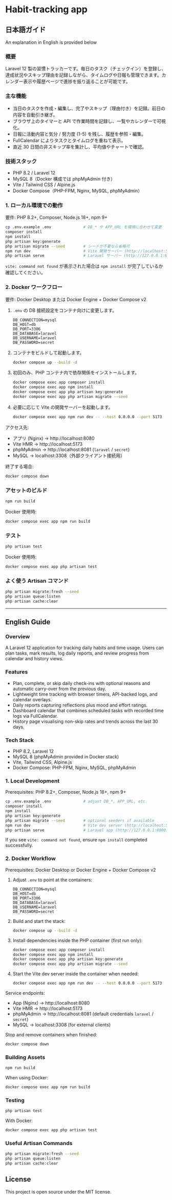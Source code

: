 # Habit-tracking app

## 日本語ガイド
An explanation in English is provided below
### 概要
Laravel 12 製の習慣トラッカーです。毎日のタスク（チェックイン）を登録し、達成状況やスキップ理由を記録しながら、タイムログや日報も管理できます。カレンダー表示や履歴ページで進捗を振り返ることが可能です。

### 主な機能
- 当日のタスクを作成・編集し、完了やスキップ（理由付き）を記録。前日の内容を自動引き継ぎ。
- ブラウザ上のタイマーと API で作業時間を記録し、一覧やカレンダーで可視化。
- 日報に活動内容と気分 / 努力度 (1-5) を残し、履歴を参照・編集。
- FullCalendar によりタスクとタイムログを重ねて表示。
- 直近 30 日間の非スキップ率を集計し、平均値やチャートで確認。

### 技術スタック
- PHP 8.2 / Laravel 12
- MySQL 8（Docker 構成では phpMyAdmin 付き）
- Vite / Tailwind CSS / Alpine.js
- Docker Compose（PHP-FPM, Nginx, MySQL, phpMyAdmin）

### 1. ローカル環境での動作
要件: PHP 8.2+, Composer, Node.js 18+, npm 9+

```bash
cp .env.example .env              # DB_* や APP_URL を環境に合わせて変更
composer install
npm install
php artisan key:generate
php artisan migrate --seed        # シードが不要なら省略可
npm run dev                       # Vite 開発サーバー (http://localhost:5173)
php artisan serve                 # Laravel サーバー (http://127.0.0.1:8000)
```

`vite: command not found` が表示された場合は `npm install` が完了しているか確認してください。

### 2. Docker ワークフロー
要件: Docker Desktop または Docker Engine + Docker Compose v2

1. `.env` の DB 接続設定をコンテナ向けに変更します。
   ```env
   DB_CONNECTION=mysql
   DB_HOST=db
   DB_PORT=3306
   DB_DATABASE=laravel
   DB_USERNAME=laravel
   DB_PASSWORD=secret
   ```
2. コンテナをビルドして起動します。
   ```bash
   docker compose up --build -d
   ```
3. 初回のみ、PHP コンテナ内で依存関係をインストールします。
   ```bash
   docker compose exec app composer install
   docker compose exec app npm install
   docker compose exec app php artisan key:generate
   docker compose exec app php artisan migrate --seed
   ```
4. 必要に応じて Vite の開発サーバーを起動します。
   ```bash
   docker compose exec app npm run dev -- --host 0.0.0.0 --port 5173
   ```

アクセス先:
- アプリ (Nginx) → http://localhost:8080
- Vite HMR → http://localhost:5173
- phpMyAdmin → http://localhost:8081 (`laravel` / `secret`)
- MySQL → localhost:3308（外部クライアント接続用）

終了する場合:
```bash
docker compose down
```

### アセットのビルド
```bash
npm run build
```
Docker 使用時:
```bash
docker compose exec app npm run build
```

### テスト
```bash
php artisan test
```
Docker 使用時:
```bash
docker compose exec app php artisan test
```

### よく使う Artisan コマンド
```bash
php artisan migrate:fresh --seed
php artisan queue:listen
php artisan cache:clear
```

---

## English Guide

### Overview
A Laravel 12 application for tracking daily habits and time usage. Users can plan tasks, mark results, log daily reports, and review progress from calendar and history views.

### Features
- Plan, complete, or skip daily check-ins with optional reasons and automatic carry-over from the previous day.
- Lightweight time tracking with browser timers, API-backed logs, and calendar overlays.
- Daily reports capturing reflections plus mood and effort ratings.
- Dashboard calendar that combines scheduled tasks with recorded time logs via FullCalendar.
- History page visualising non-skip rates and trends across the last 30 days.

### Tech Stack
- PHP 8.2, Laravel 12
- MySQL 8 (phpMyAdmin provided in Docker stack)
- Vite, Tailwind CSS, Alpine.js
- Docker Compose: PHP-FPM, Nginx, MySQL, phpMyAdmin

### 1. Local Development
Prerequisites: PHP 8.2+, Composer, Node.js 18+, npm 9+

```bash
cp .env.example .env              # adjust DB_*, APP_URL, etc.
composer install
npm install
php artisan key:generate
php artisan migrate --seed        # optional seeders if available
npm run dev                       # Vite dev server (http://localhost:5173)
php artisan serve                 # Laravel app (http://127.0.0.1:8000)
```

If you see `vite: command not found`, ensure `npm install` completed successfully.

### 2. Docker Workflow
Prerequisites: Docker Desktop or Docker Engine + Docker Compose v2

1. Adjust `.env` to point at the containers:
   ```env
   DB_CONNECTION=mysql
   DB_HOST=db
   DB_PORT=3306
   DB_DATABASE=laravel
   DB_USERNAME=laravel
   DB_PASSWORD=secret
   ```
2. Build and start the stack:
   ```bash
   docker compose up --build -d
   ```
3. Install dependencies inside the PHP container (first run only):
   ```bash
   docker compose exec app composer install
   docker compose exec app npm install
   docker compose exec app php artisan key:generate
   docker compose exec app php artisan migrate --seed
   ```
4. Start the Vite dev server inside the container when needed:
   ```bash
   docker compose exec app npm run dev -- --host 0.0.0.0 --port 5173
   ```

Service endpoints:
- App (Nginx) → http://localhost:8080
- Vite HMR → http://localhost:5173
- phpMyAdmin → http://localhost:8081 (default credentials `laravel` / `secret`)
- MySQL → localhost:3308 (for external clients)

Stop and remove containers when finished:
```bash
docker compose down
```

### Building Assets
```bash
npm run build
```
When using Docker:
```bash
docker compose exec app npm run build
```

### Testing
```bash
php artisan test
```
With Docker:
```bash
docker compose exec app php artisan test
```

### Useful Artisan Commands
```bash
php artisan migrate:fresh --seed
php artisan queue:listen
php artisan cache:clear
```

## License
This project is open source under the MIT license.

